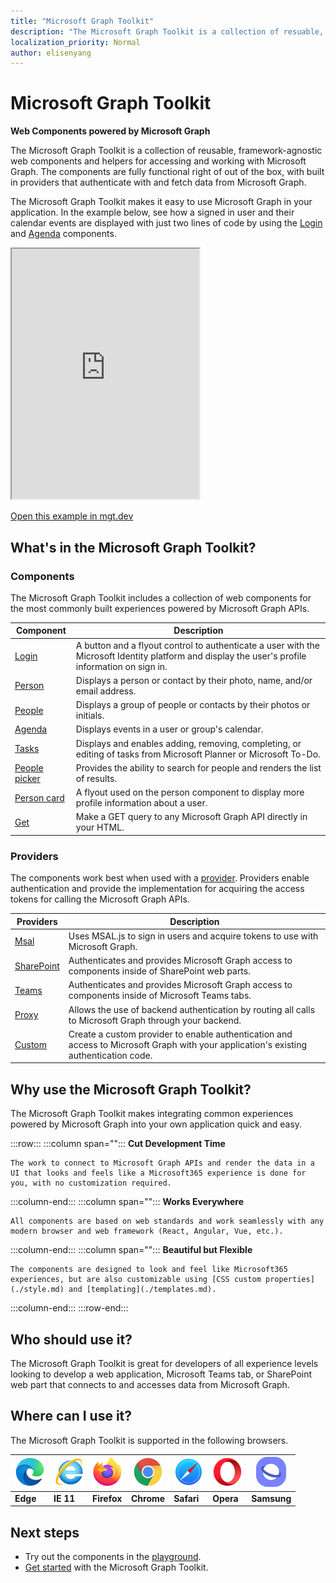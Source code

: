 ```yaml
---
title: "Microsoft Graph Toolkit"
description: "The Microsoft Graph Toolkit is a collection of resuable, framework-agnostic web components and helpers for accessing and working with Microsoft Graph."
localization_priority: Normal
author: elisenyang
---
```


# Microsoft Graph Toolkit

**Web Components powered by Microsoft Graph**

The Microsoft Graph Toolkit is a collection of reusable, framework-agnostic web components and helpers for accessing and working with Microsoft Graph. The components are fully functional right of out of the box, with built in providers that authenticate with and fetch data from Microsoft Graph.

The Microsoft Graph Toolkit makes it easy to use Microsoft Graph in your application. In the example below, see how a signed in user and their calendar events are displayed with just two lines of code by using the [Login](/components/login.md) and [Agenda](/components/agenda.md) components.

<iframe src="https://mgt.dev/iframe.html?id=samples-general--login-to-show-agenda&source=docs&source=docs" height="400"></iframe>

[Open this example in mgt.dev](https://mgt.dev/?path=/story/samples-general--login-to-show-agenda&source=docs)

## What's in the Microsoft Graph Toolkit?

### Components

The Microsoft Graph Toolkit includes a collection of web components for the most commonly built experiences powered by Microsoft Graph APIs.

|Component|Description|
|---------|-----------|
|[Login](./components/login.md)|A button and a flyout control to authenticate a user with the Microsoft Identity platform and display the user's profile information on sign in.|
|[Person](./components/person.md)|Displays a person or contact by their photo, name, and/or email address.|
|[People](./components/people.md)|Displays a group of people or contacts by their photos or initials.|
|[Agenda](./components/agenda.md)|Displays events in a user or group's calendar.|
|[Tasks](./components/tasks.md)|Displays and enables adding, removing, completing, or editing of tasks from Microsoft Planner or Microsoft To-Do.|
|[People picker](./components/people-picker.md)|Provides the ability to search for people and renders the list of results.|
|[Person card](./components/person-card.md)|A flyout used on the person component to display more profile information about a user.|
|[Get](./components/get.md)|Make a GET query to any Microsoft Graph API directly in your HTML.|

### Providers

The components work best when used with a [provider](/providers/providers.md). Providers enable authentication and provide the implementation for acquiring the access tokens for calling the Microsoft Graph APIs.

|Providers|Description|
|---------|-----------|
|[Msal](./providers/msal.md)|Uses MSAL.js to sign in users and acquire tokens to use with Microsoft Graph.|
|[SharePoint](./providers/sharepoint.md)|Authenticates and provides Microsoft Graph access to components inside of SharePoint web parts.|
|[Teams](./providers/teams.md)|Authenticates and provides Microsoft Graph access to components inside of Microsoft Teams tabs.|
|[Proxy](./providers/proxy.md)|Allows the use of backend authentication by routing all calls to Microsoft Graph through your backend.|
|[Custom](./providers/custom.md)|Create a custom provider to enable authentication and access to Microsoft Graph with your application's existing authentication code.|

## Why use the Microsoft Graph Toolkit?

The Microsoft Graph Toolkit makes integrating common experiences powered by Microsoft Graph into your own application quick and easy.

:::row:::
   :::column span="":::
    **Cut Development Time**

    The work to connect to Microsoft Graph APIs and render the data in a UI that looks and feels like a Microsoft365 experience is done for you, with no customization required.
  :::column-end:::
  :::column span="":::
    **Works Everywhere**

    All components are based on web standards and work seamlessly with any modern browser and web framework (React, Angular, Vue, etc.). 
  :::column-end:::
  :::column span="":::
    **Beautiful but Flexible**

    The components are designed to look and feel like Microsoft365 experiences, but are also customizable using [CSS custom properties](./style.md) and [templating](./templates.md).
  :::column-end:::
:::row-end:::

## Who should use it?

The Microsoft Graph Toolkit is great for developers of all experience levels looking to develop a web application, Microsoft Teams tab, or SharePoint web part that connects to and accesses data from Microsoft Graph.

## Where can I use it?

The Microsoft Graph Toolkit is supported in the following browsers.

|![Edge](images/edgeIcon.png)|![Internet Explorer 11](images/internetExplorerIcon.png)|![Firefox](images/firefoxIcon.png)|![Chrome](images/chromeIcon.png)|![Safari](images/safariIcon.png)|![Opera](images/operaIcon.png)|![Samsung Internet](images/samsungInternetIcon.png)|
|----|----|----|----|----|----|----|
|**Edge**|**IE 11**|**Firefox**|**Chrome**|**Safari**|**Opera**|**Samsung**|

## Next steps

- Try out the components in the [playground](https://mgt.dev).
- [Get started](get-started.md) with the Microsoft Graph Toolkit.
